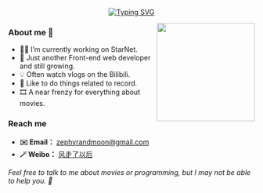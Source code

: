 <div align="center">

[![Typing SVG](https://readme-typing-svg.herokuapp.com?color=2A92C0&size=40&width=600&height=120&lines=Hey+There%2C+I'm+Zephyr+%F0%9F%98%89)](https://git.io/typing-svg)
   
</div>

<img align='right' src='https://raw.githubusercontent.com/SP-XD/SP-XD/main/images/linux.gif' width='200"'>

### About me 🤭
- 👨‍💻 I’m currently working on StarNet.
- 🎈 Just another Front-end web developer and still growing.
- 💡 Often watch vlogs on the Bilibili.
- 📝 Like to do things related to record.
- 🎞️ A near frenzy for everything about movies.

### Reach me
- **✉️ Email：** zephyrandmoon@gmail.com
- **🪄 Weibo：** [风走了以后](https://weibo.com/u/3011512391)

*Feel free to talk to me about movies or programming, but I may not be able to help you. 🤣*


